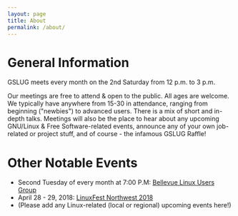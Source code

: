 ```yaml
---
layout: page
title: About
permalink: /about/
---
```

# General Information
GSLUG meets every month on the 2nd Saturday from 12 p.m. to 3 p.m.

Our meetings are free to attend & open to the public. All ages are welcome. We typically have anywhere from 15-30 in attendance, ranging from beginning ("newbies") to advanced users. There is a mix of short and in-depth talks. Meetings will also be the place to hear about any upcoming GNU/Linux & Free Software-related events, announce any of your own job-related or project stuff, and of course - the infamous GSLUG Raffle!

# Other Notable Events
* Second Tuesday of every month at 7:00 P.M: [Bellevue Linux Users Group](http://belug.herber.us/) 
* April 28 - 29, 2018:  [LinuxFest Northwest 2018](https://www.linuxfestnorthwest.org)
* (Please add any Linux-related (local or regional) upcoming events here!)
